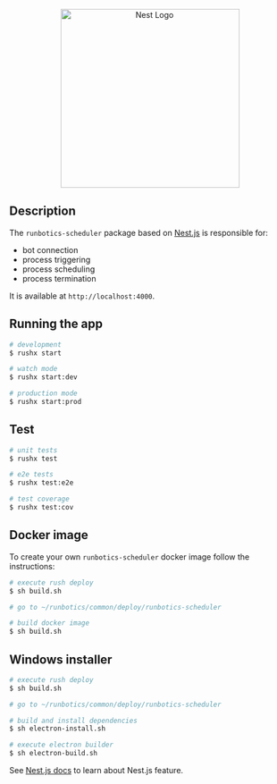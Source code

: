 <p align="center">
  <a href="http://nestjs.com/" target="blank"><img src="https://nestjs.com/img/logo_text.svg" width="320" alt="Nest Logo" /></a>
</p>

[circleci-image]: https://img.shields.io/circleci/build/github/nestjs/nest/master?token=abc123def456
[circleci-url]: https://circleci.com/gh/nestjs/nest


## Description

The `runbotics-scheduler` package based on [Nest.js](https://nestjs.com) is responsible for:

- bot connection
- process triggering
- process scheduling
- process termination

It is available at `http://localhost:4000`.

## Running the app

```bash
# development
$ rushx start

# watch mode
$ rushx start:dev

# production mode
$ rushx start:prod
```

## Test

```bash
# unit tests
$ rushx test

# e2e tests
$ rushx test:e2e

# test coverage
$ rushx test:cov
```

## Docker image

To create your own `runbotics-scheduler` docker image follow the instructions:

```bash
# execute rush deploy
$ sh build.sh

# go to ~/runbotics/common/deploy/runbotics-scheduler

# build docker image
$ sh build.sh
```

## Windows installer
```bash
# execute rush deploy
$ sh build.sh

# go to ~/runbotics/common/deploy/runbotics-scheduler

# build and install dependencies
$ sh electron-install.sh

# execute electron builder
$ sh electron-build.sh
```

See [Nest.js docs](https://docs.nestjs.com/) to learn about Nest.js feature.
